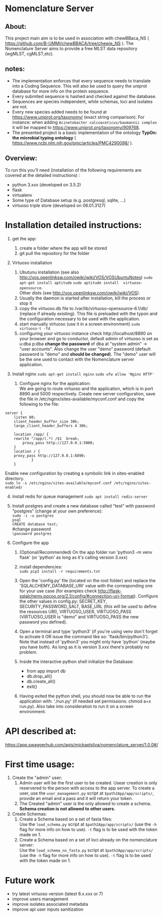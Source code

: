 # Nomenclature Server

## About:
This project main aim is to be used in association with chewBBaca_NS ( <https://github.com/B-UMMI/chewBBACA/tree/chewie_NS> ). The Nomenclature Server aims to provide a free MLST data repository (wgMLST, cgMLST,etc).

## notes:
 * The implementation enforces that every sequence needs to translate into a Coding Sequence. This will also be used to query the uniprot database for more info on the protein sequence.
 * Every submited sequence is hashed and checked against the database.
 * Sequences are species independent, while schemas, loci and isolates are not.
 * Every new species added needs to be found at <https://www.uniprot.org/taxonomy/> (exact string comparison). For instance: when adding `Acinetobacter calcoaceticus/baumannii complex` it will be mapped to <https://www.uniprot.org/taxonomy/909768>.
 * The presented project is a basic implementation of the ontology **TypOn: the microbial typing ontology** ( <https://www.ncbi.nlm.nih.gov/pmc/articles/PMC4290098/> ).

## Overview:
To run this you'll need (installation of the following requirements are covered at the detailed instructions) :
- python 3.xxx (developed on 3.5.2)
- flask
- virtualenv
- Some type of Database setup (e.g. postgresql, sqlite, ...)
- virtuoso triple store (developed on 06.01.3127)

# Installation detailed instructions:

1. get the app:
   1. create a folder where the app will be stored
   2. git pull the repository for the folder

2. Virtuoso installation
	1.  Ubutunu installation (see also <http://vos.openlinksw.com/owiki/wiki/VOS/VOSUbuntuNotes>)
`sudo apt-get install aptitude`
`sudo aptitude install  virtuoso-opensource`.  
Other dists (see <http://vos.openlinksw.com/owiki/wiki/VOS>).
	2. Usually the daemon is started after installation, kill the process or stop it
	3. copy the virtuoso.db file to /var/lib/virtuoso-opensource-6.1/db/ (replace if already existing). This file is preloaded with the typon and the configuration necessary to be used with the application.
	4. start manually virtuoso (use it in a screen environment)
`sudo virtuoso-t -fd`
	5. configuring your virtuoso instance
check http://localhost/8890 on your browser and go to conductor, default admin of virtuoso is set as u:dba p:dba
**change the password** of dba at "system admin" -> "user accounts". Also change the user "demo" password (default password is "demo" and **should be changed**). The "demo" user will be the one used to contact with the Nomenclature server application.

3. Install nginx
`sudo apt-get install nginx`
`sudo ufw allow 'Nginx HTTP'`
    1. Configure nginx for the application:  
We are going to route virtuoso and the application, which is in port 8890 and 5000 respectively. 
Create new server configuration, save the file in /etc/nginx/sites-available/myconf.conf and copy the following to the file:
```
server {
    listen 80;
    client_header_buffer_size 30k;
    large_client_header_buffers 4 30k; 
 
    location /app/ {
	rewrite ^/app/(.*) /$1  break;
        proxy_pass http://127.0.0.1:5000;
    }
	location / {
	proxy_pass http://127.0.0.1:8890;
            }
	}
```
Enable new configuration by creating a symbolic link in sites-enabled directory.  
`sudo ln -s /etc/nginx/sites-available/myconf.conf /etc/nginx/sites-enabled/`

4. Install redis for queue management
`sudo apt install redis-server`

5. Install postgres and create a new database called "test" with password "postgres" (change at your own preference):  
`sudo -i -u postgres`  
`psql`  
`CREATE database test;`  
#change password  
`\password postgres`  

6. Configure the app
   1. (Optional/Recommended) On the app folder run 'python3 -m venv flask' (or 'python' as long as it's calling version 3.xxx)
   2. install dependencies:  
`sudo pip3 install -r requirements.txt`
   3. Open the 'config.py' file (located on the root folder) and replace the 'SQLALCHEMY_DATABASE_URI' value with the corresponding one for your use case (for examples check <http://flask-sqlalchemy.pocoo.org/2.1/config/#connection-uri-format>). Configure the other values in config.py: SECRET_KEY, SECURITY_PASSWORD_SALT, BASE_URL (this will be used to define the resources URI), VIRTUOSO_USER, VIRTUOSO_PASS (VIRTUOSO_USER is "demo" and VIRTUOSO_PASS the new password you defined).
   4. Open a terminal and type 'python3' (if you're using venv don't forget to activate it OR issue the command like so: 'flask/bin/python3'). Note that instead of 'python3' you might only have 'python' (maybe you have both). As long as it is version 3.xxx there's probably no problem. 
   5. Inside the interactive python shell initialize the Database:
 		- from app import db
 		- db.drop_all()
 		- db.create_all()
 		- exit()

    6. Having exited the python shell, you should now be able to run the application with: './run.py' (if needed set permissions: chmod a+x run.py). Also take into consideration to run it on a screen environment.

# API described at:

<https://app.swaggerhub.com/apis/mickaelsilva/nomenclature_server/1.0.0#/>

# First time usage:

1. Create the "admin" user:
   1. Admin user will be the first user to be created. Usear creation is only reservered to the person with access to the app server. To create a user, use the `user_management.py` script at `$path2App/app/scripts/`, provide an email and a pass and it will return your token.
   2. The Created "admin" user is the only allowed to create a schema. **Schema creation is not allowed to other users**.
2. Create Schemas:
   1. Create a Schema based on a set of fasta files:  
Use the `load_schema.py` script at `$path2App/app/scripts/` (use the `-h` flag for more info on how to use). `-t` flag is to be used with the token made on 1.
   2. Create a Schema based on a set of loci already on the nomenclature server:  
Use the `load_schema_no_fasta.py` script at `$path2App/app/scripts/` (use the `-h` flag for more info on how to use). `-t` flag is to be used with the token made on 1.

# Future work
 - try latest virtuoso version (latest 6.x.xxx or 7)
 - improve users management
 - improve isolates associated metadata
 - improve api user inputs sanitization

